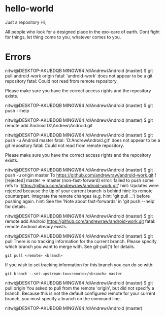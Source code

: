 # hello-world
Just a repository
Hi,

 All people who look for a designed place in the exo-care of earth. Dont fight for things, let thing come to you, whatever comes to you.
 # Errors
 
 nitwi@DESKTOP-AKUBDQB MINGW64 /d/Andrew/Android (master)
$ git pull android-work origin
fatal: 'android-work' does not appear to be a git repository
fatal: Could not read from remote repository.

Please make sure you have the correct access rights
and the repository exists.

nitwi@DESKTOP-AKUBDQB MINGW64 /d/Andrew/Android (master)
$ git push --help

nitwi@DESKTOP-AKUBDQB MINGW64 /d/Andrew/Android (master)
$ git remote add Android D:\Andrew\Android\.git

nitwi@DESKTOP-AKUBDQB MINGW64 /d/Andrew/Android (master)
$ git push -u Android master
fatal: 'D:AndrewAndroid.git' does not appear to be a git repository
fatal: Could not read from remote repository.

Please make sure you have the correct access rights
and the repository exists.

nitwi@DESKTOP-AKUBDQB MINGW64 /d/Andrew/Android (master)
$ git push -u origin master
To https://github.com/andrewraw/android-work.git
 ! [rejected]        master -> master (non-fast-forward)
error: failed to push some refs to 'https://github.com/andrewraw/android-work.git'
hint: Updates were rejected because the tip of your current branch is behind
hint: its remote counterpart. Integrate the remote changes (e.g.
hint: 'git pull ...') before pushing again.
hint: See the 'Note about fast-forwards' in 'git push --help' for details.

nitwi@DESKTOP-AKUBDQB MINGW64 /d/Andrew/Android (master)
$ git remote add Android https://github.com/andrewraw/android-work.git
fatal: remote Android already exists.

nitwi@DESKTOP-AKUBDQB MINGW64 /d/Andrew/Android (master)
$ git pull
There is no tracking information for the current branch.
Please specify which branch you want to merge with.
See git-pull(1) for details.

    git pull <remote> <branch>

If you wish to set tracking information for this branch you can do so with:

    git branch --set-upstream-to=<remote>/<branch> master


nitwi@DESKTOP-AKUBDQB MINGW64 /d/Andrew/Android (master)
$ git pull origin
You asked to pull from the remote 'origin', but did not specify
a branch. Because this is not the default configured remote
for your current branch, you must specify a branch on the command line.

nitwi@DESKTOP-AKUBDQB MINGW64 /d/Andrew/Android (master)
